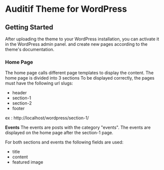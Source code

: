 # Auditif Theme for WordPress

## Getting Started

After uploading the theme to your WordPress installation, you can activate it in the WordPress admin panel. and create new pages according to the theme's documentation.

### Home Page
The home page calls different page templates to display the content. The home page is divided into 3 sections
To be displayed correctly, the pages must have the following url slugs:
- header
- section-1
- section-2
- footer

ex : http://localhost/wordpress/section-1/

**Events**
The events are posts with the category "events". The events are displayed on the home page after the section-1 page.

For both sections and events the following fields are used:
- title
- content
- featured image